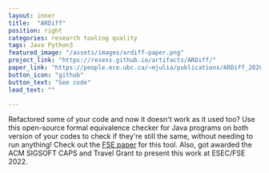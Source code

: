 ```yaml
---
layout: inner
title:  "ARDiff"
position: right
categories: research tooling quality
tags: Java Python3
featured_image: "/assets/images/ardiff-paper.png"
project_link: "https://resess.github.io/artifacts/ARDiff/"
paper_link: "https://people.ece.ubc.ca/~mjulia/publications/ARDiff_2020.pdf"
button_icon: "github"
button_text: "See code"
lead_text: ""

---
```


Refactored some of your code and now it doesn't work as it used too? Use this open-source formal equivalence checker for Java programs on both version of your codes to check if they're still the same, without needing to run anything! Check out the [FSE paper](https://people.ece.ubc.ca/~mjulia/publications/ARDiff_2020.pdf) for this tool. Also, got awarded the ACM SIGSOFT CAPS and Travel Grant to present this work at ESEC/FSE 2022.
<!-- maybe put graph from fse presentation -->